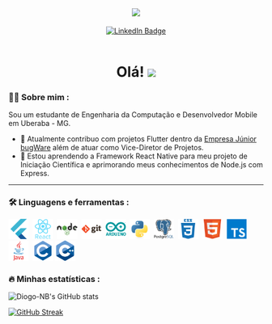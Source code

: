 <div id="header" align="center">
  <img src="https://media.giphy.com/media/v1.Y2lkPTc5MGI3NjExNDc4YXdoaGE1YWNtaXJiaHY1YjRuNWs3ODdiczFnemloMDZ3NnczaiZlcD12MV9pbnRlcm5hbF9naWZfYnlfaWQmY3Q9Zw/2IudUHdI075HL02Pkk/giphy.gif" width="200"/>
  <br>
  <br>
  <div id="badges">
    <a href="https://www.linkedin.com/in/diogo-nunes-batista">
      <img src="https://img.shields.io/badge/LinkedIn-blue?style=for-the-badge&logo=linkedin&logoColor=white" alt="LinkedIn   Badge"/>
    </a>
  </div>
  <img src="https://komarev.com/ghpvc/?username=Diogo-NB&style=flat-square&color=blue" alt=""/>
  <h1>
    Olá!
    <img src="https://media.giphy.com/media/hvRJCLFzcasrR4ia7z/giphy.gif" width="30px"/>
  </h1>
</div>

### 👩‍💻 Sobre mim :
Sou um estudante de Engenharia da Computação e Desenvolvedor Mobile em Uberaba - MG.
- 🔭 Atualmente contribuo com projetos Flutter dentro da [Empresa Júnior bugWare](https://bugware.com.br/) além de atuar como Vice-Diretor de Projetos. 
- 🌱 Estou aprendendo a Framework React Native para meu projeto de Iniciação Científica e aprimorando meus conhecimentos de Node.js com Express.
---
  ### 🛠  Linguagens e ferramentas :
<div id="Lang&Ferramentas">  
  <img src="https://github.com/devicons/devicon/blob/master/icons/flutter/flutter-original.svg" title="Flutter" alt="Flutter" width="40" height="40"/>&nbsp;
  <img src="https://github.com/devicons/devicon/blob/master/icons/react/react-original-wordmark.svg" title="React" alt="React" width="40" height="40"/>&nbsp; 
  <img src="https://github.com/devicons/devicon/blob/master/icons/nodejs/nodejs-original-wordmark.svg" title="NodeJS" alt="NodeJS" width="40" height="40"/>&nbsp;
  <img src="https://github.com/devicons/devicon/blob/master/icons/git/git-original-wordmark.svg" title="Git" alt="Git" width="40" height="40"/>&nbsp;
  <img src="https://github.com/devicons/devicon/blob/master/icons/arduino/arduino-original-wordmark.svg" title="Arduino" alt="Arduino" width="40" height="40"/>&nbsp;
  <img src="https://github.com/devicons/devicon/blob/master/icons/python/python-original.svg" title="Python" alt="Python" width="40" height="40"/>&nbsp;
  <img src="https://github.com/devicons/devicon/blob/master/icons/postgresql/postgresql-original-wordmark.svg" title="PostgreSQL" alt="PostgreSQL" width="40" height="40"/>&nbsp;
  <img src="https://github.com/devicons/devicon/blob/master/icons/css3/css3-plain-wordmark.svg"  title="CSS3" alt="CSS" width="40" height="40"/>&nbsp;  
  <img src="https://github.com/devicons/devicon/blob/master/icons/html5/html5-original.svg" title="HTML5" alt="HTML" width="40" height="40"/>&nbsp; 
  <img src="https://github.com/devicons/devicon/blob/master/icons/typescript/typescript-original.svg" title="TypeScript" alt="TypeScript" width="40" height="40"/>&nbsp;
  <img src="https://github.com/devicons/devicon/blob/master/icons/java/java-original-wordmark.svg" title="Java" alt="Java" width="40" height="40"/>&nbsp;
  <img src="https://github.com/devicons/devicon/blob/master/icons/c/c-original.svg" title="C" alt="C" width="40" height="40"/>
  <img src="https://github.com/devicons/devicon/blob/master/icons/cplusplus/cplusplus-original.svg" title="Cpp" alt="Cpp" width="40" height="40"/>&nbsp;
</div>
<div id="MinhasEstatisticas">

  ### :fire: Minhas estatísticas :
  ![Diogo-NB's GitHub stats](https://github-readme-stats.vercel.app/api?username=Diogo-NB&show_icons=true&theme=radical&hide=prs,issues&locale=pt-br)
  
  [![GitHub Streak](http://github-readme-streak-stats.herokuapp.com?user=Diogo-NB&theme=radical&locale=pt_BR)](https://git.io/streak-stats)
  
</div>
